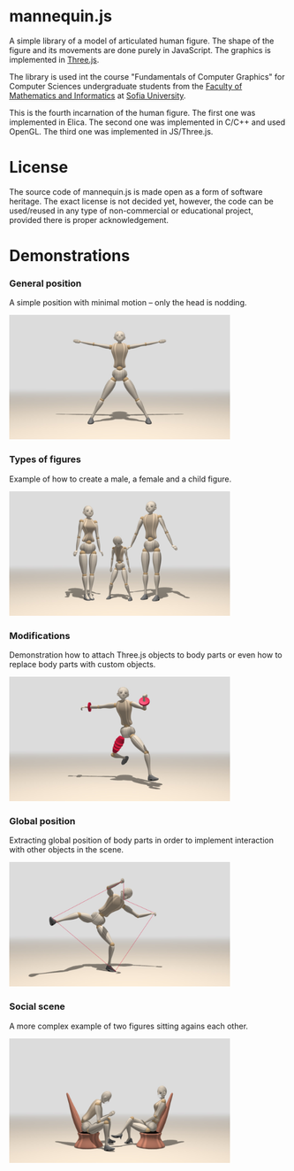# mannequin.js
A simple library of a model of articulated human figure. The shape of the figure
and its movements are done purely in JavaScript. The graphics is implemented in
[Three.js](threejs.org).

The library is used int the course "Fundamentals of Computer Graphics" for Computer
Sciences undergraduate students from the [Faculty of Mathematics and Informatics](https://www.fmi.uni-sofia.bg/en)
at [Sofia University](https://www.uni-sofia.bg/index.php/eng).

This is the fourth incarnation of the human figure. The first one was implemented
in Elica. The second one was implemented in C/C++ and used OpenGL. The third one
was implemented in JS/Three.js.

# License

The source code of mannequin.js is made open as a form of software heritage.
The exact license is not decided yet, however, the code can be used/reused in
any type of non-commercial or educational project, provided there is proper 
acknowledgement.

# Demonstrations

### General position
A simple position with minimal motion &ndash; only the head is nodding.

<img src="./snapshots/demo-mannequin-01.jpg" width="400">

### Types of figures
Example of how to create a male, a female and a child figure.

<img src="snapshots/demo-mannequin-02.jpg" width="400">

### Modifications
Demonstration how to attach Three.js objects to body parts or even how to
replace body parts with custom objects.

<img src="snapshots/demo-mannequin-03.jpg" width="400">

### Global position
Extracting global position of body parts in order to implement interaction
with other objects in the scene.

<img src="snapshots/demo-mannequin-04.jpg" width="400">

### Social scene
A more complex example of two figures sitting agains each other.

<img src="snapshots/demo-mannequin-05.jpg" width="400">
